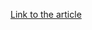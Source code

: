 [Link to the article](https://securelist.com/blog/research/77621/newish-mirai-spreader-poses-new-risks/)
